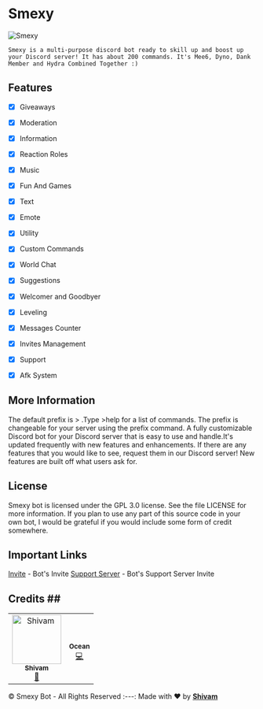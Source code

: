 # **Smexy** #
![Smexy](https://cdn.discordapp.com/avatars/799540871552434186/df5bc4fb784d39cbef780f9dc1101d6d.webp?size=512)

`Smexy is a multi-purpose discord bot ready to skill up and boost up your Discord server! It has about 200 commands. It's Mee6, Dyno, Dank Member and Hydra Combined Together :)`


## Features ##

- [x] Giveaways 
- [x] Moderation 
- [x] Information 
- [x] Reaction Roles 
- [x] Music 
- [x] Fun And Games 
- [x] Text 
- [x] Emote
- [x] Utility
- [x] Custom Commands 
- [x] World Chat 
- [x] Suggestions 
- [x] Welcomer and Goodbyer  
- [x] Leveling 
- [x] Messages Counter
- [x] Invites Management 
- [x] Support 
- [x] Afk System 


## More Information ##
The default prefix is > .Type >help for a list of commands. The prefix is changeable for your server using the prefix command. A fully customizable Discord bot for your Discord server that is easy to use and handle.It's updated frequently with new features and enhancements. If there are any features that you would like to see, request them in our Discord server! New features are built off what users ask for.
## License ##
Smexy bot is licensed under the GPL 3.0 license. See the file LICENSE for more information. If you plan to use any part of this source code in your own bot, I would be grateful if you would include some form of credit somewhere.
## Important Links ##
[Invite](https://discord.com/oauth2/authorize?client_id=799540871552434186&permissions=2147483647&scope=bot) - Bot's Invite
[Support Server](https://discord.gg/Xa9CyVbBPB) - Bot's Support Server Invite
## Credits ##<div align="center">
<table>
  <tr>
     <td align="center"><a href="https://discord.bio/p/shivamop"><img src="https://cdn.discordapp.com/avatars/745867528651276318/26fd826fc28f1589a14887b491c90868.webp?size=512" width="100px;" alt="Shivam"/><br /><sub><b>Shivam</b></sub></a><br /><a href="https://discord.bio/p/shivamop" title="Owner">👑</a></td>
     <td align="center"><a href="https://cdn.discordapp.com/avatars/494738882617933830/68c4ebd9c4813374d2b421f8fef414b3.webp?size=512" width="100px;" alt=""/><br /><sub><b>Ocean</b></sub></a><br /><a href="https://github.com/OceanKumar" title="Developer">💻</a></td>
     
  </tr>
  
</table>
</div>

© Smexy Bot - All Rights Reserved
:---:
Made with ❤ by **[Shivam](https://discord.bio/p/shivamop)**
